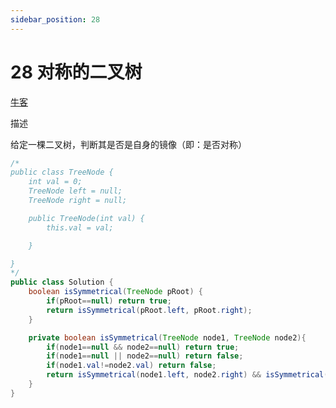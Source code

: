 ```yaml
---
sidebar_position: 28
---
```


# 28 对称的二叉树

[牛客](https://www.nowcoder.com/practice/ff05d44dfdb04e1d83bdbdab320efbcb)

描述

给定一棵二叉树，判断其是否是自身的镜像（即：是否对称）

```java
/*
public class TreeNode {
    int val = 0;
    TreeNode left = null;
    TreeNode right = null;

    public TreeNode(int val) {
        this.val = val;

    }

}
*/
public class Solution {
    boolean isSymmetrical(TreeNode pRoot) {
        if(pRoot==null) return true;
        return isSymmetrical(pRoot.left, pRoot.right);
    }

    private boolean isSymmetrical(TreeNode node1, TreeNode node2){
        if(node1==null && node2==null) return true;
        if(node1==null || node2==null) return false;
        if(node1.val!=node2.val) return false;
        return isSymmetrical(node1.left, node2.right) && isSymmetrical(node1.right, node2.left);
    }
}
```